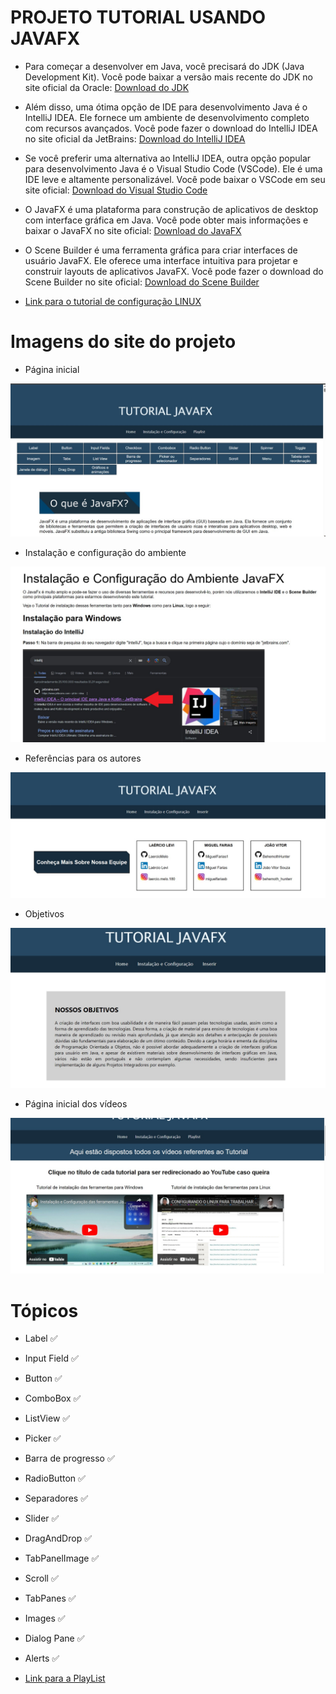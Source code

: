 # PROJETO TUTORIAL USANDO JAVAFX

- Para começar a desenvolver em Java, você precisará do JDK (Java Development Kit). Você pode baixar a versão mais recente do JDK no site oficial da Oracle:
[Download do JDK](https://www.oracle.com/java/technologies/javase-jdk11-downloads.html)

- Além disso, uma ótima opção de IDE para desenvolvimento Java é o IntelliJ IDEA. Ele fornece um ambiente de desenvolvimento completo com recursos avançados. Você pode fazer o download do IntelliJ IDEA no site oficial da JetBrains:
[Download do IntelliJ IDEA](https://www.jetbrains.com/idea/download/)

- Se você preferir uma alternativa ao IntelliJ IDEA, outra opção popular para desenvolvimento Java é o Visual Studio Code (VSCode). Ele é uma IDE leve e altamente personalizável. Você pode baixar o VSCode em seu site oficial:
[Download do Visual Studio Code](https://code.visualstudio.com/download)

- O JavaFX é uma plataforma para construção de aplicativos de desktop com interface gráfica em Java. Você pode obter mais informações e baixar o JavaFX no site oficial:
[Download do JavaFX](https://openjfx.io/)

- O Scene Builder é uma ferramenta gráfica para criar interfaces de usuário JavaFX. Ele oferece uma interface intuitiva para projetar e construir layouts de aplicativos JavaFX. Você pode fazer o download do Scene Builder no site oficial:
[Download do Scene Builder](https://gluonhq.com/products/scene-builder/)

- [Link para o tutorial de configuração LINUX](https://youtu.be/L0RIONQ07_8)

# Imagens do site do projeto

- Página inicial 

![Foto página inicial](Assets/JavaFXSite.jpeg)

- Instalação e configuração do ambiente

![Foto configuração ambiente](Assets/site1.jpeg)

- Referências para os autores

![Referências para os autores](Assets/site2.jpeg)

- Objetivos

![Objetivos](Assets/site4.jpeg)

- Página inicial dos vídeos

![Videos](Assets/VideosSite.jpeg)

# Tópicos

- Label ✅
- Input Field ✅
- Button ✅
- ComboBox ✅
- ListView ✅
- Picker ✅
- Barra de progresso ✅
- RadioButton ✅
- Separadores ✅
- Slider ✅
- DragAndDrop ✅
- TabPanelImage ✅
- Scroll ✅
- TabPanes ✅
- Images ✅
- Dialog Pane ✅
- Alerts ✅

- [Link para a PlayList](https://youtube.com/playlist?list=PLYLBC6nOu9HJ_F_YrYwm4JWliXdZyJFLF)